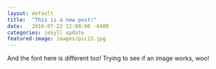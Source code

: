 ```yaml
---
layout: default
title:  "This is a new post!"
date:   2016-07-22 12:00:00 -0400
categories: jekyll update
featured-image: images/pic13.jpg
---
```

And the font here is different too! Trying to see if an image works, woo!
